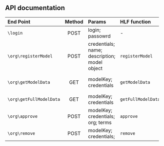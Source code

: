 ## API documentation

|End Point              |Method|Params                                        | HLF function     |Returns                  |
|:---                   |:---: | :---                                         | :---             |             :---        |
|`\login`               | POST |login; passowrd                               |      -           |JWT; credentials         |
|`\org\registerModel`   | POST |credentials; name; description; model object  |`registerModel`   |status message; model key|
|`\org\getModelData`    | GET  |modelKey; credentials                         |`getModelData`    |public model data        |
|`\org\getFullModelData`| GET  |modelKey; credentials                         |`getFullModelData`|full model data          |
|`\org\approve`         | POST |modelKey; credentials; org; terms             |`approve`         |status message           |
|`\org\remove `         | POST |modelKey; credentials;                        |`remove`          |status message           |